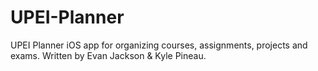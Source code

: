 UPEI-Planner
============
UPEI Planner iOS app for organizing courses, assignments, projects and exams.
Written by Evan Jackson & Kyle Pineau.
